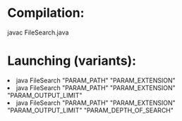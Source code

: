 <h1>Compilation:<br></h1>
<p> javac FileSearch.java</p>
<h1>Launching (variants):<br></h1>
<li> java FileSearch "PARAM_PATH" "PARAM_EXTENSION"</li>
<li> java FileSearch "PARAM_PATH" "PARAM_EXTENSION" "PARAM_OUTPUT_LIMIT"</li>
<li> java FileSearch "PARAM_PATH" "PARAM_EXTENSION" "PARAM_OUTPUT_LIMIT" "PARAM_DEPTH_OF_SEARCH"</li>
